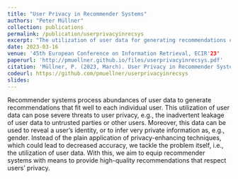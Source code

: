 ```yaml
---
title: "User Privacy in Recommender Systems"
authors: "Peter Müllner"
collection: publications
permalink: /publication/userprivacyinrecsys
excerpt: "The utilization of user data for generating recommendations can pose severe threats to user privacy, e.g., the inadvertent leakage of user data to untrusted parties or other users. Instead of the plain application of privacy-enhancing techniques, which could lead to decreased accuracy, we tackle the problem itself, i.e., the utilization of user data. With this, we aim to equip recommender systems with means to provide high-quality recommendations that respect users’ privacy."
date: 2023-03-16
venue: '45th European Conference on Information Retrieval, ECIR'23'
paperurl: 'http://pmuellner.github.io/files/userprivacyinrecsys.pdf'
citation: 'Müllner, P. (2023, March). User Privacy in Recommender Systems. In Advances in Information Retrieval: 45th European Conference on Information Retrieval, ECIR 2023, Dublin, Ireland, April 2–6, 2023, Proceedings, Part III (pp. 456-461). Cham: Springer Nature Switzerland.'
codeurl: https://github.com/pmuellner/userprivacyinrecsys
slides:
---
```


Recommender systems process abundances of user data to generate recommendations that fit well to each individual user. This utilization of user data can pose severe threats to user privacy, e.g., the inadvertent leakage of user data to untrusted parties or other users. Moreover, this data can be used to reveal a user’s identity, or to infer very private information as, e.g., gender. Instead of the plain application of privacy-enhancing techniques, which could lead to decreased accuracy, we tackle the problem itself, i.e., the utilization of user data. With this, we aim to equip recommender systems with means to provide high-quality recommendations that respect users’ privacy.
